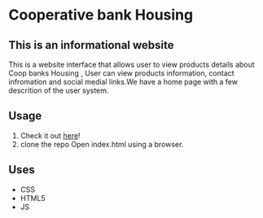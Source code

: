 # Cooperative bank Housing
## This is an informational website 


This is a website interface that allows user to view products details about Coop banks Housing , User can view products information, contact infromation and social medial links.We have a home page with a few descrition of the user system. 

## Usage

1. Check it out [here](https://jacks27.github.io/Coop-hse/UI/)!
2. clone the repo Open index.html using a browser.
## Uses

* CSS
* HTML5
* JS


